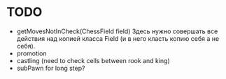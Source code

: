 # TODO
- getMovesNotInCheck(ChessField field) Здесь нужно совершать все действия над копией класса Field (и в него класть копию себя а не себя).
- promotion
- castling (need to check cells between rook and king)
- subPawn for long step?